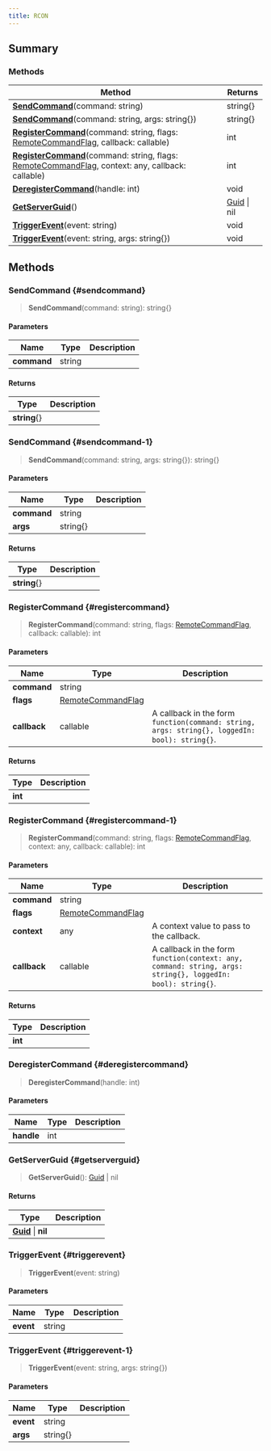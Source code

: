 ```yaml
---
title: RCON
---
```


## Summary

### Methods

| Method | Returns |
| ------ | ------- |
| **[SendCommand](#sendcommand)**(command: string) | string{} |
| **[SendCommand](#sendcommand-1)**(command: string, args: string{}) | string{} |
| **[RegisterCommand](#registercommand)**(command: string, flags: [RemoteCommandFlag](/vext/ref/shared/type/remotecommandflag), callback: callable) | int |
| **[RegisterCommand](#registercommand-1)**(command: string, flags: [RemoteCommandFlag](/vext/ref/shared/type/remotecommandflag), context: any, callback: callable) | int |
| **[DeregisterCommand](#deregistercommand)**(handle: int) | void |
| **[GetServerGuid](#getserverguid)**() | [Guid](/vext/ref/shared/type/guid) \| nil |
| **[TriggerEvent](#triggerevent)**(event: string) | void |
| **[TriggerEvent](#triggerevent-1)**(event: string, args: string{}) | void |

## Methods

### SendCommand {#sendcommand}

> **SendCommand**(command: string): string{}

#### Parameters

| Name | Type | Description |
| ---- | ---- | ----------- |
| **command** | string |  |

#### Returns

| Type | Description |
| ---- | ----------- |
| **string**{} |  |

### SendCommand {#sendcommand-1}

> **SendCommand**(command: string, args: string{}): string{}

#### Parameters

| Name | Type | Description |
| ---- | ---- | ----------- |
| **command** | string |  |
| **args** | string{} |  |

#### Returns

| Type | Description |
| ---- | ----------- |
| **string**{} |  |

### RegisterCommand {#registercommand}

> **RegisterCommand**(command: string, flags: [RemoteCommandFlag](/vext/ref/shared/type/remotecommandflag), callback: callable): int

#### Parameters

| Name | Type | Description |
| ---- | ---- | ----------- |
| **command** | string |  |
| **flags** | [RemoteCommandFlag](/vext/ref/shared/type/remotecommandflag) |  |
| **callback** | callable | A callback in the form `function(command: string, args: string{}, loggedIn: bool): string{}`. |

#### Returns

| Type | Description |
| ---- | ----------- |
| **int** |  |

### RegisterCommand {#registercommand-1}

> **RegisterCommand**(command: string, flags: [RemoteCommandFlag](/vext/ref/shared/type/remotecommandflag), context: any, callback: callable): int

#### Parameters

| Name | Type | Description |
| ---- | ---- | ----------- |
| **command** | string |  |
| **flags** | [RemoteCommandFlag](/vext/ref/shared/type/remotecommandflag) |  |
| **context** | any | A context value to pass to the callback. |
| **callback** | callable | A callback in the form `function(context: any, command: string, args: string{}, loggedIn: bool): string{}`. |

#### Returns

| Type | Description |
| ---- | ----------- |
| **int** |  |

### DeregisterCommand {#deregistercommand}

> **DeregisterCommand**(handle: int)

#### Parameters

| Name | Type | Description |
| ---- | ---- | ----------- |
| **handle** | int |  |

### GetServerGuid {#getserverguid}

> **GetServerGuid**(): [Guid](/vext/ref/shared/type/guid) \| nil

#### Returns

| Type | Description |
| ---- | ----------- |
| **[Guid](/vext/ref/shared/type/guid)** \| **nil** |  |

### TriggerEvent {#triggerevent}

> **TriggerEvent**(event: string)

#### Parameters

| Name | Type | Description |
| ---- | ---- | ----------- |
| **event** | string |  |

### TriggerEvent {#triggerevent-1}

> **TriggerEvent**(event: string, args: string{})

#### Parameters

| Name | Type | Description |
| ---- | ---- | ----------- |
| **event** | string |  |
| **args** | string{} |  |

